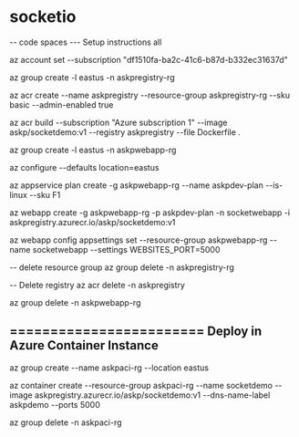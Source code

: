 # socketio

-- code spaces
--- Setup instructions all

az account set --subscription "df1510fa-ba2c-41c6-b87d-b332ec31637d"

az group create -l eastus -n askpregistry-rg

az acr create --name askpregistry --resource-group askpregistry-rg --sku basic --admin-enabled true

az acr build --subscription "Azure subscription 1" --image askp/socketdemo:v1 --registry askpregistry --file Dockerfile .

az group create -l eastus -n askpwebapp-rg


az configure --defaults  location=eastus

az appservice plan create -g askpwebapp-rg --name askpdev-plan --is-linux --sku F1


az webapp create -g askpwebapp-rg  -p askpdev-plan -n socketwebapp -i askpregistry.azurecr.io/askp/socketdemo:v1


az webapp config appsettings set --resource-group askpwebapp-rg --name socketwebapp --settings WEBSITES_PORT=5000

-- delete resource group 
az group delete -n askpregistry-rg

-- Delete registry 
az acr delete -n askpregistry 

az group delete -n askpwebapp-rg



========================
Deploy in Azure Container Instance
------------------------------

az group create --name askpaci-rg --location eastus


az container create --resource-group askpaci-rg --name socketdemo --image askpregistry.azurecr.io/askp/socketdemo:v1  --dns-name-label askpdemo --ports 5000

az group delete -n askpaci-rg